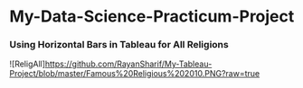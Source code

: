 # My-Data-Science-Practicum-Project

### Using Horizontal Bars in Tableau for All Religions

![ReligAll]https://github.com/RayanSharif/My-Tableau-Project/blob/master/Famous%20Religious%202010.PNG?raw=true
